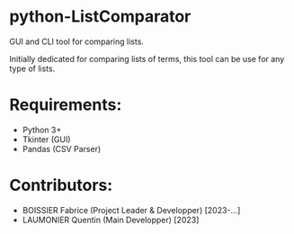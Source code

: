 # python-ListComparator

GUI and CLI tool for comparing lists.

Initially dedicated for comparing lists of terms, this tool can be use for any
type of lists.


# Requirements:
- Python 3+
- Tkinter (GUI)
- Pandas (CSV Parser)


# Contributors:
- BOISSIER Fabrice (Project Leader & Developper) [2023-...]
- LAUMONIER Quentin (Main Developper) [2023]
